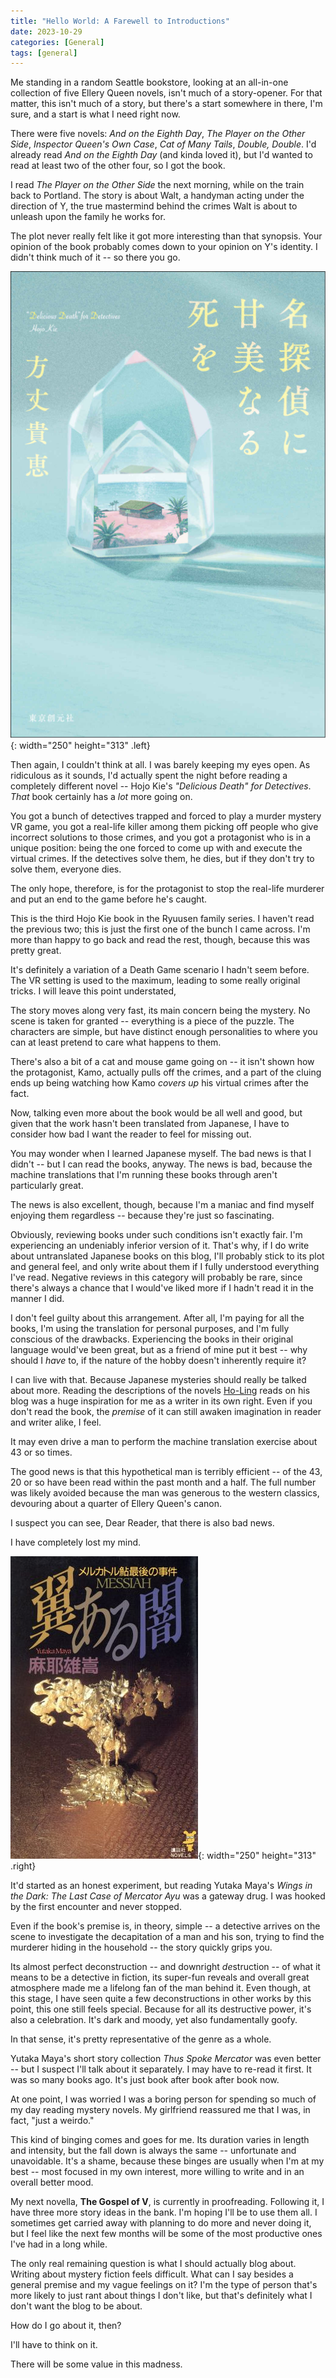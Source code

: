 ```yaml
---
title: "Hello World: A Farewell to Introductions"
date: 2023-10-29
categories: [General]
tags: [general]
---
```


Me standing in a random Seattle bookstore, looking at an all-in-one collection of five Ellery Queen novels, isn't much of a story-opener. For that matter, this isn't much of a story, but there's a start somewhere in there, I'm sure, and a start is what I need right now.

There were five novels: *And on the Eighth Day*, *The Player on the Other Side*, *Inspector Queen's Own Case*, *Cat of Many Tails*, *Double, Double*. I'd already read *And on the Eighth Day* (and kinda loved it), but I'd wanted to read at least two of the other four, so I got the book.

I read *The Player on the Other Side* the next morning, while on the train back to Portland. The story is about Walt, a handyman acting under the direction of Y, the true mastermind behind the crimes Walt is about to unleash upon the family he works for.

The plot never really felt like it got more interesting than that synopsis. Your opinion of the book probably comes down to your opinion on Y's identity. I didn't think much of it -- so there you go.

![Sweet Death Cover](/assets/img/1/kie.png){: width="250" height="313" .left}

Then again, I couldn't think at all. I was barely keeping my eyes open. As ridiculous as it sounds, I'd actually spent the night before reading a completely different novel -- Hojo Kie's *"Delicious Death" for Detectives*. *That* book certainly has a *lot* more going on. 

You got a bunch of detectives trapped and forced to play a murder mystery VR game, you got a real-life killer among them picking off people who give incorrect solutions to those crimes, and you got a protagonist who is in a unique position: being the one forced to come up with and execute the virtual crimes. If the detectives solve them, he dies, but if they don't try to solve them, everyone dies. 

The only hope, therefore, is for the protagonist to stop the real-life murderer and put an end to the game before he's caught.

This is the third Hojo Kie book in the Ryuusen family series. I haven't read the previous two; this is just the first one of the bunch I came across. I'm more than happy to go back and read the rest, though, because this was pretty great. 

It's definitely a variation of a Death Game scenario I hadn't seem before. The VR setting is used to the maximum, leading to some really original tricks. I will leave this point understated, 

The story moves along very fast, its main concern being the mystery. No scene is taken for granted -- everything is a piece of the puzzle. The characters are simple, but have distinct enough personalities to where you can at least pretend to care what happens to them.

There's also a bit of a cat and mouse game going on -- it isn't shown how the protagonist, Kamo, actually pulls off the crimes, and a part of the cluing ends up being watching how Kamo *covers up* his virtual crimes after the fact.

Now, talking even more about the book would be all well and good, but given that the work hasn't been translated from Japanese, I have to consider how bad I want the reader to feel for missing out.

You may wonder when I learned Japanese myself. The bad news is that I didn't -- but I can read the books, anyway. The news is bad, because the machine translations that I'm running these books through aren't particularly great. 

The news is also excellent, though, because I'm a maniac and find myself enjoying them regardless -- because they're just so fascinating.

Obviously, reviewing  books under such conditions isn't exactly fair. I'm experiencing an undeniably inferior version of it. That's why, if I do write about untranslated Japanese books on this blog, I'll probably stick to its plot and general feel, and only write about them if I fully understood everything I've read. Negative reviews in this category will probably be rare, since there's always a chance that I would've liked more if I hadn't read it in the manner I did.

I don't feel guilty about this arrangement. After all, I'm paying for all the books, I'm using the translation for personal purposes, and I'm fully conscious of the drawbacks. Experiencing the books in their original language would've been great, but as a friend of mine put it best -- why should I *have* to, if the nature of the hobby doesn't inherently require it?

I can live with that. Because Japanese mysteries should really be talked about more. Reading the descriptions of the novels [Ho-Ling](https://ho-lingnojikenbo.blogspot.com/) reads on his blog was a huge inspiration for me as a writer in its own right. Even if you don't read the book, the *premise* of it can still awaken imagination in reader and writer alike, I feel.

It may even drive a man to perform the machine translation exercise about 43 or so times.

The good news is that this hypothetical man is terribly efficient -- of the 43, 20 or so have been read within the past month and a half. The full number was likely avoided because the man was generous to the western classics, devouring about a quarter of Ellery Queen's canon.

I suspect you can see, Dear Reader, that there is also bad news. 

I have completely lost my mind.

![Darkness on Wings Cover](/assets/img/1/messiah.png){: width="250" height="313" .right}

It'd started as an honest experiment, but reading Yutaka Maya's *Wings in the Dark: The Last Case of Mercator Ayu* was a gateway drug. I was hooked by the first encounter and never stopped.

Even if the book's premise is, in theory, simple -- a detective arrives on the scene to investigate the decapitation of a man and his son, trying to find the murderer hiding in the household -- the story quickly grips you.

Its almost perfect deconstruction -- and downright *de*struction -- of what it means to be a detective in fiction, its super-fun reveals and overall great atmosphere made me a lifelong fan of the man behind it. Even though, at this stage, I have seen quite a few deconstructions in other works by this point, this one still feels special. Because for all its destructive power, it's also a celebration. It's dark and moody, yet also fundamentally goofy.

In that sense, it's pretty representative of the genre as a whole.

Yutaka Maya's short story collection *Thus Spoke Mercator* was even better -- but I suspect I'll talk about it separately. I may have to re-read it first. It was so many books ago. It's just book after book after book now.

At one point, I was worried I was a boring person for spending so much of my day reading mystery novels. My girlfriend reassured me that I was, in fact, "just a weirdo."

This kind of binging comes and goes for me. Its duration varies in length and intensity, but the fall down is always the same -- unfortunate and unavoidable. It's a shame, because these binges are usually when I'm at my best -- most focused in my own interest, more willing to write and in an overall better mood.

My next novella, **The Gospel of V**, is currently in proofreading. Following it, I have three more story ideas in the bank. I'm hoping I'll be to use them all. I sometimes get carried away with planning to do more and never doing it, but I feel like the next few months will be some of the most productive ones I've had in a long while.

The only real remaining question is what I should actually blog about. Writing about mystery fiction feels difficult. What can I say besides a general premise and my vague feelings on it? I'm the type of person that's more likely to just rant about things I don't like, but that's definitely what I don't want the blog to be about. 

How do I go about it, then?

I'll have to think on it.

There will be some value in this madness.